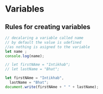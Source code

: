 # Variables

## Rules for creating variables




```javascript
// decalaring a variable called name
// by default the value is udefined 
//as nothing is asigned to the variable
let name ;
console.log(name);

// let firstNAme = "Intikhab";
// let lastName = "Bhat";

let firstNAme = "Intikhab",
  lastName = "Bhat";
document.write(firstNAme + " " + lastName);
```

